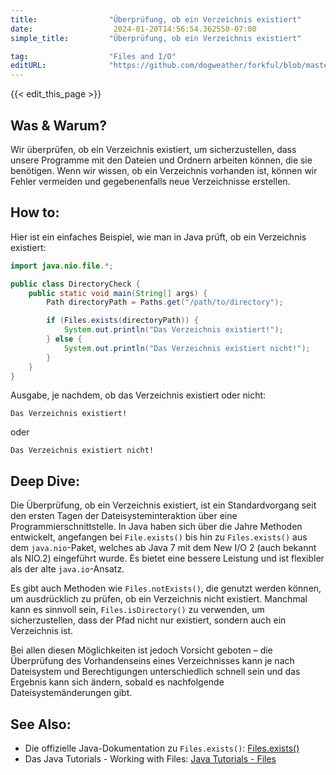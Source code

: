 ```yaml
---
title:                "Überprüfung, ob ein Verzeichnis existiert"
date:                  2024-01-20T14:56:54.362550-07:00
simple_title:         "Überprüfung, ob ein Verzeichnis existiert"

tag:                  "Files and I/O"
editURL:              "https://github.com/dogweather/forkful/blob/master/content/de/java/checking-if-a-directory-exists.md"
---
```


{{< edit_this_page >}}

## Was & Warum?
Wir überprüfen, ob ein Verzeichnis existiert, um sicherzustellen, dass unsere Programme mit den Dateien und Ordnern arbeiten können, die sie benötigen. Wenn wir wissen, ob ein Verzeichnis vorhanden ist, können wir Fehler vermeiden und gegebenenfalls neue Verzeichnisse erstellen.

## How to:
Hier ist ein einfaches Beispiel, wie man in Java prüft, ob ein Verzeichnis existiert:

```java
import java.nio.file.*;

public class DirectoryCheck {
    public static void main(String[] args) {
        Path directoryPath = Paths.get("/path/to/directory");

        if (Files.exists(directoryPath)) {
            System.out.println("Das Verzeichnis existiert!");
        } else {
            System.out.println("Das Verzeichnis existiert nicht!");
        }
    }
}
```
Ausgabe, je nachdem, ob das Verzeichnis existiert oder nicht:
```
Das Verzeichnis existiert!
```
oder
```
Das Verzeichnis existiert nicht!
```

## Deep Dive:
Die Überprüfung, ob ein Verzeichnis existiert, ist ein Standardvorgang seit den ersten Tagen der Dateisysteminteraktion über eine Programmierschnittstelle. In Java haben sich über die Jahre Methoden entwickelt, angefangen bei `File.exists()` bis hin zu `Files.exists()` aus dem `java.nio`-Paket, welches ab Java 7 mit dem New I/O 2 (auch bekannt als NIO.2) eingeführt wurde. Es bietet eine bessere Leistung und ist flexibler als der alte `java.io`-Ansatz.

Es gibt auch Methoden wie `Files.notExists()`, die genutzt werden können, um ausdrücklich zu prüfen, ob ein Verzeichnis nicht existiert. Manchmal kann es sinnvoll sein, `Files.isDirectory()` zu verwenden, um sicherzustellen, dass der Pfad nicht nur existiert, sondern auch ein Verzeichnis ist.

Bei allen diesen Möglichkeiten ist jedoch Vorsicht geboten – die Überprüfung des Vorhandenseins eines Verzeichnisses kann je nach Dateisystem und Berechtigungen unterschiedlich schnell sein und das Ergebnis kann sich ändern, sobald es nachfolgende Dateisystemänderungen gibt.

## See Also:
- Die offizielle Java-Dokumentation zu `Files.exists()`: [Files.exists()](https://docs.oracle.com/en/java/javase/17/docs/api/java.base/java/nio/file/Files.html#exists(java.nio.file.Path,java.nio.file.LinkOption...))
- Das Java Tutorials - Working with Files: [Java Tutorials - Files](https://docs.oracle.com/javase/tutorial/essential/io/)
